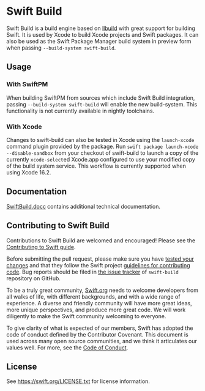 Swift Build
=======

Swift Build is a build engine based on [llbuild](https://github.com/swiftlang/swift-llbuild) with great support for building Swift. It is used by Xcode to build Xcode projects and Swift packages. It can also be used as the Swift Package Manager build system in preview form when passing `--build-system swift-build`.

Usage
-----

### With SwiftPM

When building SwiftPM from sources which include Swift Build integration, passing `--build-system swift-build` will enable the new build-system. This functionality is not currently available in nightly toolchains.

### With Xcode

Changes to swift-build can also be tested in Xcode using the `launch-xcode` command plugin provided by the package. Run `swift package launch-xcode --disable-sandbox` from your checkout of swift-build to launch a copy of the currently `xcode-select`ed Xcode.app configured to use your modified copy of the build system service. This workflow is currently supported when using Xcode 16.2.

Documentation
-------------

[SwiftBuild.docc](SwiftBuild.docc) contains additional technical documentation.

Contributing to Swift Build
------------

Contributions to Swift Build are welcomed and encouraged! Please see the
[Contributing to Swift guide](https://swift.org/contributing/).

Before submitting the pull request, please make sure you have [tested your
 changes](https://github.com/apple/swift/blob/main/docs/ContinuousIntegration.md)
 and that they follow the Swift project [guidelines for contributing
 code](https://swift.org/contributing/#contributing-code). Bug reports should be 
 filed in [the issue tracker](https://github.com/apple/swift-build/issues) of 
 `swift-build` repository on GitHub.

To be a truly great community, [Swift.org](https://swift.org/) needs to welcome
developers from all walks of life, with different backgrounds, and with a wide
range of experience. A diverse and friendly community will have more great
ideas, more unique perspectives, and produce more great code. We will work
diligently to make the Swift community welcoming to everyone.

To give clarity of what is expected of our members, Swift has adopted the
code of conduct defined by the Contributor Covenant. This document is used
across many open source communities, and we think it articulates our values
well. For more, see the [Code of Conduct](https://swift.org/code-of-conduct/).

License
-------
See https://swift.org/LICENSE.txt for license information.

